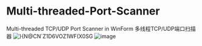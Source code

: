 # Multi-threaded-Port-Scanner
Multi-threaded TCP/UDP Port Scanner in WinForm 多线程TCP/UDP端口扫描器
![}{N@CN`Z1D6VOZ1WF(X0SG](https://user-images.githubusercontent.com/59370234/167063053-8b66d11b-0930-4ea1-a710-9fd300491d9c.png)
![image](https://user-images.githubusercontent.com/59370234/167063900-7575c447-52f3-40f8-ab2a-ed98c573f97e.png)

